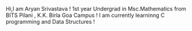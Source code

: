 Hi,I am Aryan Srivastava !
1st year Undergrad in Msc.Mathematics from BITS Pilani , K.K. Birla Goa Campus !
I am currently learninng C programming and Data Structures !
<!---
Hisenbruh/Hisenbruh is a ✨ special ✨ repository because its `README.md` (this file) appears on your GitHub profile.
You can click the Preview link to take a look at your changes.
--->
